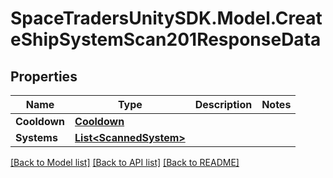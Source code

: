 # SpaceTradersUnitySDK.Model.CreateShipSystemScan201ResponseData

## Properties

Name | Type | Description | Notes
------------ | ------------- | ------------- | -------------
**Cooldown** | [**Cooldown**](Cooldown.md) |  | 
**Systems** | [**List&lt;ScannedSystem&gt;**](ScannedSystem.md) |  | 

[[Back to Model list]](../README.md#documentation-for-models) [[Back to API list]](../README.md#documentation-for-api-endpoints) [[Back to README]](../README.md)

